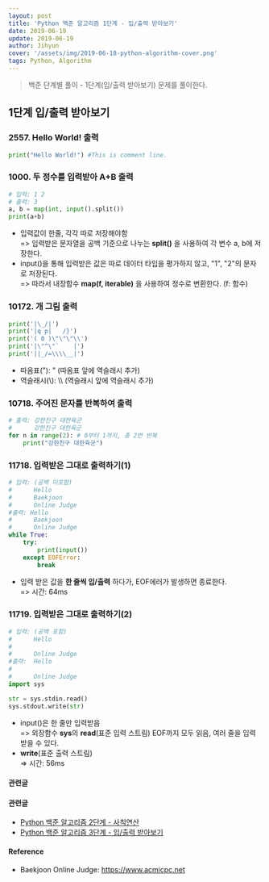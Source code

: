```yaml
---
layout: post
title: 'Python 백준 알고리즘 1단계 - 입/출력 받아보기'
date: 2019-06-19
update: 2019-06-19
author: Jihyun
cover: '/assets/img/2019-06-18-python-algorithm-cover.png'
tags: Python, Algorithm
---
```



> 백준 단계별 풀이 - 1단계(입/출력 받아보기) 문제를 풀이한다.


## 1단계 입/출력 받아보기

### 2557. Hello World! 출력
```python
print("Hello World!") #This is comment line.
```

### 1000. 두 정수를 입력받아 A+B 출력
```python
# 입력: 1 2
# 출력: 3
a, b = map(int, input().split())
print(a+b)
```
* 입력값이 한줄, 각각 따로 저장해야함
<br> => 입력받은 문자열을 공백 기준으로 나누는 **split()** 을 사용하여 각 변수 a, b에 저장한다.
* input()을 통해 입력받은 값은 따로 데이터 타입을 평가하지 않고, "1", "2"의 문자로 저장된다.
<br> => 따라서 내장함수 **map(f, iterable)** 을 사용하여 정수로 변환한다. (f: 함수)


### 10172. 개 그림 출력
```python
print('|\_/|')
print('|q p|   /}')
print('( 0 )\"\"\"\\')
print('|\"^\"`    |')
print('||_/=\\\\__|')
```
* 따옴표("): \" (따옴표 앞에 역슬래시 추가)
* 역슬래시(\\): \\\\ (역슬래시 앞에 역슬래시 추가)

### 10718. 주어진 문자를 반복하여 출력
```python
# 출력: 강한친구 대한육군
#      강한친구 대한육군
for n in range(2): # 0부터 1까지, 총 2번 반복
    print("강한친구 대한육군")
```

### 11718. 입력받은 그대로 출력하기(1)
```python
# 입력: (공백 미포함)
#      Hello
#      Baekjoon
#      Online Judge
#출력: Hello
#      Baekjoon
#      Online Judge
while True:
    try:
        print(input())
    except EOFError:
        break
```
* 입력 받은 값을 **한 줄씩 입/출력** 하다가, EOF에러가 발생하면 종료한다.
<br> => 시간: 64ms


### 11719. 입력받은 그대로 출력하기(2)
```python
# 입력: (공백 포함)
#      Hello
#      
#      Online Judge
#출력:  Hello
#      
#      Online Judge
import sys

str = sys.stdin.read()
sys.stdout.write(str)
```
* input()은 한 줄만 입력받음
<br> => 외장함수 **sys**의 **read**(표준 입력 스트림) EOF까지 모두 읽음, 여러 줄을 입력받을 수 있다.
* **write**(표준 출력 스트림)
<br> => 시간: 56ms

#### 관련글
#### 관련글
- [Python 백준 알고리즘 2단계 - 사칙연산](https://jihyun-dev.github.io/2019/06/20/python-algorithm-2.html)
- [Python 백준 알고리즘 3단계 - 입/출력 받아보기](https://jihyun-dev.github.io/2019/06/21/python-algorithm-3.html)

#### **Reference**
- Baekjoon Online Judge: https://www.acmicpc.net
